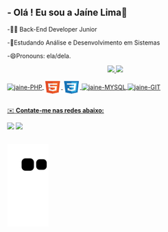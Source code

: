 ## - Olá ! Eu sou a Jaíne Lima👋

-👩‍💻 Back-End Developer Junior

-🌱Estudando Análise e Desenvolvimento em Sistemas 


-😄Pronouns: ela/dela.

<div align="center">
  <a href="https://github.com/Jainelima">
  <img height="180em" src="https://github-readme-stats.vercel.app/api?username=jainelima&show_icons=true&theme=dracula&include_all_commits=true&count_private=true"/>
  <img height="170em" src="https://github-readme-stats.vercel.app/api/top-langs/?username=jainelima&layout=compact&langs_count=7&theme=dracula"/>
</div>

<div style="display: inline_block"><br>
  <img align="center" alt="jaine-PHP" height="40" width="50"
  src="https://cdn.jsdelivr.net/gh/devicons/devicon/icons/php/php-original.svg" />
  <img align="center" alt="jaine-HTML" height="30" width="40" src="https://raw.githubusercontent.com/devicons/devicon/master/icons/html5/html5-original.svg">
  <img align="center" alt="jaine-CSS" height="30" width="40" 
  src="https://raw.githubusercontent.com/devicons/devicon/master/icons/css3/css3-original.svg">
   <img align="center" alt="jaine-MYSQL" height="70" width="60"
    src="https://cdn.jsdelivr.net/gh/devicons/devicon/icons/mysql/mysql-original-wordmark.svg" />
  <img align="center" alt="jaine-GIT" height="30" width="40"
  src="https://cdn.jsdelivr.net/gh/devicons/devicon/icons/git/git-plain.svg" />
</div>

##
 ✉️ **Contate-me nas redes abaixo:**
<div>
 <a href = "mailto:contatojainelb14@outlook.com" target="_blank"><img src="https://img.shields.io/badge/Microsoft_Outlook-0078D4?style=for-the-badge&logo=microsoft-outlook&logoColor=white" target="_blank"></a>
 <a href="https://https://www.linkedin.com/in/ja%C3%ADne-lima-barbosa-a294261ab" target="_blank"><img src="https://img.shields.io/badge/-LinkedIn-%230077B5?style=for-the-badge&logo=linkedin&logoColor=white" target="_blank"></a>
</div>
  </br>

![snake gif](https://github.com/JaineLima/JaineLima/blob/output/github-contribution-grid-snake.svg)
